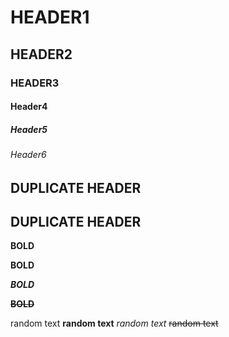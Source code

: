 # HEADER1

## HEADER2

### HEADER3

#### Header4

##### Header5

###### Header6

## DUPLICATE HEADER

## DUPLICATE HEADER

**BOLD**

****BOLD****

***BOLD***

~~**BOLD**~~

random text **random text** *random text* ~~random text~~
